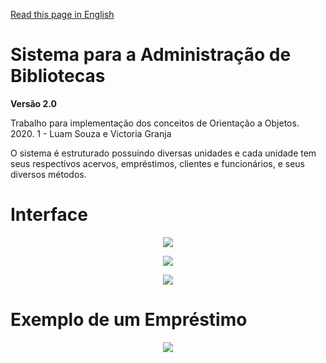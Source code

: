 [Read this page in English](https://github.com/luamz/biblioteca/blob/main/README.en.md)

# Sistema para a Administração de Bibliotecas
__Versão 2.0__

Trabalho para implementação dos conceitos de Orientação a Objetos.
2020. 1 - Luam Souza e Victoria Granja

O sistema é estruturado possuindo diversas unidades e cada unidade tem seus respectivos acervos, empréstimos, clientes e funcionários, e seus diversos métodos.

# Interface
<p align="center">
  <img src="https://user-images.githubusercontent.com/50959073/106339589-19189000-62a8-11eb-98de-15915743486e.png" />
</p>

<p align="center">
  <img src="https://user-images.githubusercontent.com/50959073/106339522-e1a9e380-62a7-11eb-92f3-daf4d630bf2d.png" />
</p>

<p align="center">
  <img src="https://user-images.githubusercontent.com/50959073/106339540-eff7ff80-62a7-11eb-88d0-f87e9f575f8d.png" />
</p>

# Exemplo de um Empréstimo
<p align="center">
  <img src="https://user-images.githubusercontent.com/50959073/106341030-ce4d4700-62ac-11eb-8524-df48cd4b0d31.png" />
</p>
